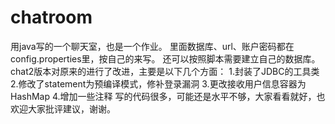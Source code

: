 # chatroom
   用java写的一个聊天室，也是一个作业。
里面数据库、url、账户密码都在config.properties里，按自己的来写。
还可以按照脚本需要建立自己的数据库。
chat2版本对原来的进行了改进，主要是以下几个方面：
  1.封装了JDBC的工具类
  2.修改了statement为预编译模式，修补登录漏洞
  3.更改接收用户信息容器为HashMap
  4.增加一些注释
写的代码很多，可能还是水平不够，大家看看就好，也欢迎大家批评建议，谢谢。
